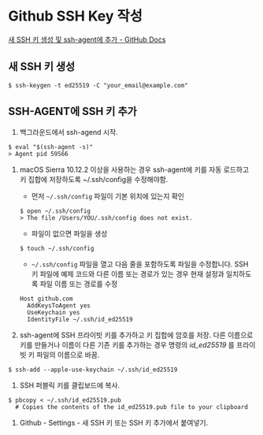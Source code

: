 # Github SSH Key 작성

[새 SSH 키 생성 및 ssh-agent에 추가 - GitHub Docs](https://docs.github.com/ko/authentication/connecting-to-github-with-ssh/generating-a-new-ssh-key-and-adding-it-to-the-ssh-agent)

## 새 SSH 키 생성

```
$ ssh-keygen -t ed25519 -C "your_email@example.com"
```

## SSH-AGENT에 SSH 키 추가

1. 백그라운드에서 ssh-agend 시작.

```
$ eval "$(ssh-agent -s)"
> Agent pid 59566
```

1. macOS Sierra 10.12.2 이상을 사용하는 경우 ssh-agent에 키를 자동 로드하고 키 집합에 저장하도록 ~/.ssh/config을 수정해야함.
    - 먼저 `~/.ssh/config` 파일이 기본 위치에 있는지 확인
    
    ```
    $ open ~/.ssh/config
    > The file /Users/YOU/.ssh/config does not exist.
    ```
    
    - 파일이 없으면 파일을 생성
    
    ```
    $ touch ~/.ssh/config
    ```
    
    - `~/.ssh/config` 파일을 열고 다음 줄을 포함하도록 파일을 수정합니다. SSH 키 파일에 예제 코드와 다른 이름 또는 경로가 있는 경우 현재 설정과 일치하도록 파일 이름 또는 경로를 수정
    
    ```
    Host github.com
      AddKeysToAgent yes
      UseKeychain yes
      IdentityFile ~/.ssh/id_ed25519
    ```
    
2. ssh-agent에 SSH 프라이빗 키를 추가하고 키 집합에 암호를 저장. 다른 이름으로 키를 만들거나 이름이 다른 기존 키를 추가하는 경우 명령의 *id_ed25519* 를 프라이빗 키 파일의 이름으로 바꿈.

```
$ ssh-add --apple-use-keychain ~/.ssh/id_ed25519
```

1. SSH 퍼블릭 키를 클립보드에 복사. 

```
$ pbcopy < ~/.ssh/id_ed25519.pub
  # Copies the contents of the id_ed25519.pub file to your clipboard
```

1. Github - Settings - 새 SSH 키 또는 SSH 키 추가에서 붙여넣기.
